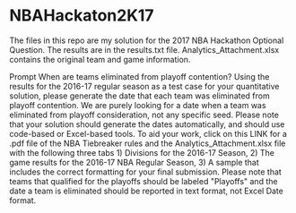 # NBAHackaton2K17

The files in this repo are my solution for the 2017 NBA Hackathon Optional Question. The results are in the results.txt file. 
Analytics_Attachment.xlsx contains the original team and game information.

Prompt
When are teams eliminated from playoff contention? Using the results for the 2016-17 regular season as a test case for your quantitative solution, please generate the date that each team was eliminated from playoff contention. We are purely looking for a date when a team was eliminated from playoff consideration, not any specific seed. Please note that your solution should generate the dates automatically, and should use code-based or Excel-based tools. To aid your work, click on this LINK for a .pdf file of the NBA Tiebreaker rules and the Analytics_Attachment.xlsx file with the following three tabs 1) Divisions for the 2016-17 Season, 2) The game results for the 2016-17 NBA Regular Season, 3) A sample that includes the correct formatting for your final submission. Please note that teams that qualified for the playoffs should be labeled "Playoffs" and the date a team is eliminated should be reported in text format, not Excel Date format.
